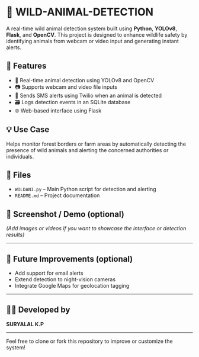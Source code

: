 # 🐾 WILD-ANIMAL-DETECTION

A real-time wild animal detection system built using **Python**, **YOLOv8**, **Flask**, and **OpenCV**. This project is designed to enhance wildlife safety by identifying animals from webcam or video input and generating instant alerts.

## 🔧 Features

- 🐅 Real-time animal detection using YOLOv8 and OpenCV
- 📷 Supports webcam and video file inputs
- 📲 Sends SMS alerts using Twilio when an animal is detected
- 🗃️ Logs detection events in an SQLite database
- 🌐 Web-based interface using Flask

## 💡 Use Case

Helps monitor forest borders or farm areas by automatically detecting the presence of wild animals and alerting the concerned authorities or individuals.

## 📁 Files

- `WILDANI.py` – Main Python script for detection and alerting
- `README.md` – Project documentation

## 📸 Screenshot / Demo (optional)

*(Add images or videos if you want to showcase the interface or detection results)*

---

## 🧠 Future Improvements (optional)

- Add support for email alerts
- Extend detection to night-vision cameras
- Integrate Google Maps for geolocation tagging

---

## 👨‍💻 Developed by

**SURYALAL K.P**

---

Feel free to clone or fork this repository to improve or customize the system!

